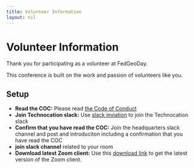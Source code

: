 ```yaml
---
title: Volunteer Information
layout: nil
---
```


# Volunteer Information

Thank you for participating as a volunteer at FedGeoDay.

This conference is built on the work and passion of volunteers like you.

## Setup

- **Read the COC:** Please read [the Code of Conduct](https://fedgeo.us/#about_COC_title)
- **Join Technocation slack:** Use [slack inviation](https://join.slack.com/t/technocation/shared_invite/zt-ente5qnp-vkgZAe_6TDkCMA0MCnEkRA) to join the Technocation slack
- **Confirm that you have read the COC:** Join the headquarters slack channel and post and introduciton including a confirmation that you have read the COC
- **join slack channel** related to your room
- **Download latest Zoom client:** Use this [download link](https://zoom.us/download) to get the latest version of the Zoom client.
